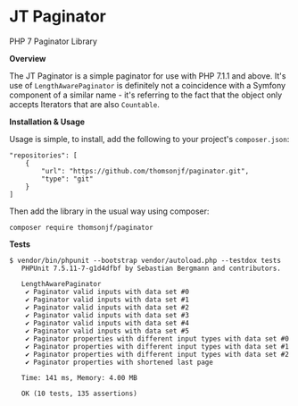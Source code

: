 # JT Paginator

PHP 7 Paginator Library

**Overview**

The JT Paginator is a simple paginator for use with PHP 7.1.1 and above. It's use of `LengthAwarePaginator` is definitely not a coincidence with a Symfony component of a similar name - it's referring to the fact that the object only accepts Iterators that are also `Countable`.


**Installation &amp; Usage**

Usage is simple, to install, add the following to your project's `composer.json`:

```
"repositories": [
    {
        "url": "https://github.com/thomsonjf/paginator.git",
        "type": "git"
    }
]
```

Then add the library in the usual way using composer:

```
composer require thomsonjf/paginator
```


**Tests**
```
$ vendor/bin/phpunit --bootstrap vendor/autoload.php --testdox tests
   PHPUnit 7.5.11-7-g1d4dfbf by Sebastian Bergmann and contributors.
   
   LengthAwarePaginator
    ✔ Paginator valid inputs with data set #0
    ✔ Paginator valid inputs with data set #1
    ✔ Paginator valid inputs with data set #2
    ✔ Paginator valid inputs with data set #3
    ✔ Paginator valid inputs with data set #4
    ✔ Paginator valid inputs with data set #5
    ✔ Paginator properties with different input types with data set #0
    ✔ Paginator properties with different input types with data set #1
    ✔ Paginator properties with different input types with data set #2
    ✔ Paginator properties with shortened last page
   
   Time: 141 ms, Memory: 4.00 MB
   
   OK (10 tests, 135 assertions)
```

